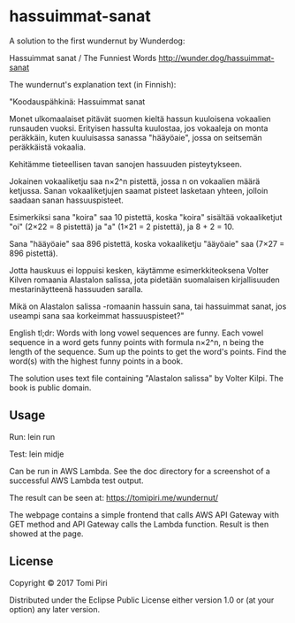 # hassuimmat-sanat

A solution to the first wundernut by Wunderdog:

Hassuimmat sanat / The Funniest Words
http://wunder.dog/hassuimmat-sanat

The wundernut's explanation text (in Finnish):

"Koodauspähkinä: Hassuimmat sanat

Monet ulkomaalaiset pitävät suomen kieltä hassun kuuloisena vokaalien runsauden vuoksi. Erityisen hassulta kuulostaa, jos vokaaleja on monta peräkkäin, kuten kuuluisassa sanassa "hääyöaie", jossa on seitsemän peräkkäistä vokaalia.

Kehitämme tieteellisen tavan sanojen hassuuden pisteytykseen.

Jokainen vokaaliketju saa n×2^n pistettä, jossa n on vokaalien määrä ketjussa. Sanan vokaaliketjujen saamat pisteet lasketaan yhteen, jolloin saadaan sanan hassuuspisteet.

Esimerkiksi sana "koira" saa 10 pistettä, koska "koira" sisältää vokaaliketjut "oi" (2×22 = 8 pistettä) ja "a" (1×21 = 2 pistettä), ja 8 + 2 = 10.

Sana "hääyöaie" saa 896 pistettä, koska vokaaliketju "ääyöaie" saa (7×27 = 896 pistettä).

Jotta hauskuus ei loppuisi kesken, käytämme esimerkkiteoksena Volter Kilven romaania Alastalon salissa, jota pidetään suomalaisen kirjallisuuden mestarinäytteenä hassuuden saralla.

Mikä on Alastalon salissa -romaanin hassuin sana, tai hassuimmat sanat, jos useampi sana saa korkeimmat hassuuspisteet?"

English tl;dr: Words with long vowel sequences are funny. Each vowel sequence in a word gets funny points with formula n×2^n, n being the length of the sequence. Sum up the points to get the word's points. Find the word(s) with the highest funny points in a book.

The solution uses text file containing "Alastalon salissa" by Volter Kilpi. The book is public domain.

## Usage

Run:
lein run

Test:
lein midje

Can be run in AWS Lambda.
See the doc directory for a screenshot of a successful AWS Lambda test output. 

The result can be seen at:
https://tomipiri.me/wundernut/

The webpage contains a simple frontend that calls AWS API Gateway with GET method and API Gateway calls the Lambda function.
Result is then showed at the page.

## License

Copyright © 2017 Tomi Piri

Distributed under the Eclipse Public License either version 1.0 or (at
your option) any later version.
